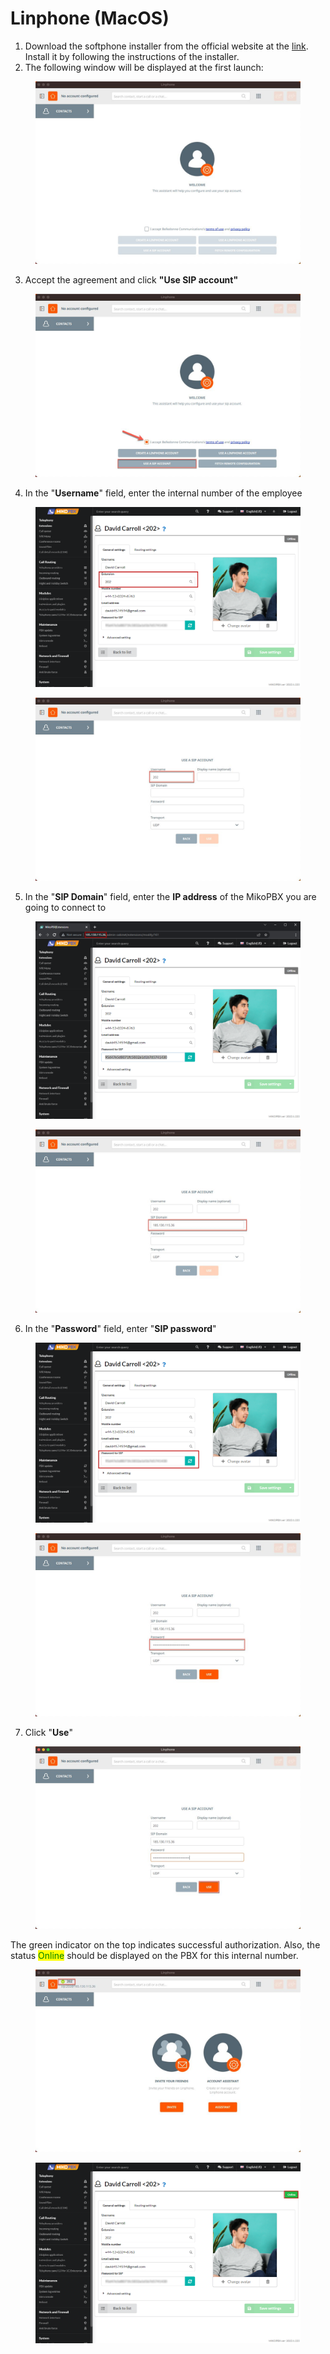 # Linphone (MacOS)

1. Download the softphone installer from the official website at the [link](https://www.linphone.org/). Install it by following the instructions of the installer.
2. The following window will be displayed at the first launch:

<figure><img src="../../.gitbook/assets/1.jpg" alt=""><figcaption></figcaption></figure>

3. Accept the agreement and click **"Use SIP account"**

<figure><img src="../../.gitbook/assets/2.jpg" alt=""><figcaption></figcaption></figure>

4. In the "**Username**" field, enter the internal number of the employee

<figure><img src="../../.gitbook/assets/image (8).png" alt=""><figcaption></figcaption></figure>

<figure><img src="../../.gitbook/assets/3.jpg" alt=""><figcaption></figcaption></figure>

5. In the "**SIP Domain**" field, enter the **IP address** of the MikoPBX you are going to connect to&#x20;

<figure><img src="../../.gitbook/assets/image (15).png" alt=""><figcaption></figcaption></figure>

<figure><img src="../../.gitbook/assets/4.jpg" alt=""><figcaption></figcaption></figure>

6. In the "**Password**" field, enter "**SIP password**"

<figure><img src="../../.gitbook/assets/image (22).png" alt=""><figcaption></figcaption></figure>

<figure><img src="../../.gitbook/assets/5.jpg" alt=""><figcaption></figcaption></figure>

7. Click "**Use**"

<figure><img src="../../.gitbook/assets/6.jpg" alt=""><figcaption></figcaption></figure>

The green indicator on the top indicates successful authorization. Also, the status <mark style="color:green;">Online</mark> should be displayed on the PBX for this internal number.

<figure><img src="../../.gitbook/assets/7.jpg" alt=""><figcaption></figcaption></figure>

<figure><img src="../../.gitbook/assets/image (17).png" alt=""><figcaption></figcaption></figure>
